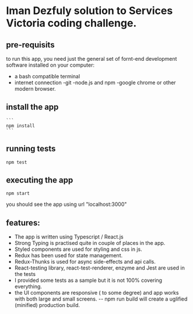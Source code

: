 # Iman Dezfuly solution to Services Victoria coding challenge.

## pre-requisits

to run this app, you need just the general set of fornt-end development software installed on your computer:

-   a bash compatible terminal
-   internet connection
    -git
    -node.js and npm
    -google chrome or other modern browser.

## install the app

    ```
    npm install
    ```

## running tests

```
npm test
```

## executing the app

```
npm start
```

you should see the app using url "localhost:3000"

## features:

-   The app is written using Typescript / React.js
-   Strong Typing is practised quite in couple of places in the app.
-   Styled components are used for styling and css in js.
-   Redux has been used for state management.
-   Redux-Thunks is used for async side-effects and api calls.
-   React-testing library, react-test-renderer, enzyme and Jest are used in the tests
-   I provided some tests as a sample but it is not 100% covering everything.
-   the UI components are responsive ( to some degree) and app works with both large and small screens.
    -- npm run build will create a uglified (minified) production build.
